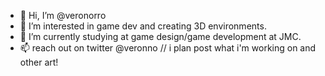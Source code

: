 - 👋 Hi, I’m @veronorro
- 👀 I’m interested in game dev and creating 3D environments.
- 🌱 I’m currently studying at game design/game development at JMC.
- 📫 reach out on twitter @veronno // i plan post what i'm working on and other art!

<!---
veronorro/veronorro is a ✨ special ✨ repository because its `README.md` (this file) appears on your GitHub profile.
You can click the Preview link to take a look at your changes.
--->
